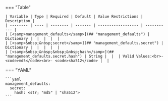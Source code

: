 <!--
  ~ Copyright (c) 2025 Arista Networks, Inc.
  ~ Use of this source code is governed by the Apache License 2.0
  ~ that can be found in the LICENSE file.
  -->
=== "Table"

    | Variable | Type | Required | Default | Value Restrictions | Description |
    | -------- | ---- | -------- | ------- | ------------------ | ----------- |
    | [<samp>management_defaults</samp>](## "management_defaults") | Dictionary |  |  |  |  |
    | [<samp>&nbsp;&nbsp;secret</samp>](## "management_defaults.secret") | Dictionary |  |  |  |  |
    | [<samp>&nbsp;&nbsp;&nbsp;&nbsp;hash</samp>](## "management_defaults.secret.hash") | String |  |  | Valid Values:<br>- <code>md5</code><br>- <code>sha512</code> |  |

=== "YAML"

    ```yaml
    management_defaults:
      secret:
        hash: <str; "md5" | "sha512">
    ```
